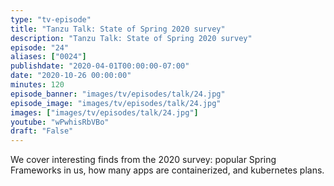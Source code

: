 ```yaml
---
type: "tv-episode"
title: "Tanzu Talk: State of Spring 2020 survey"
description: "Tanzu Talk: State of Spring 2020 survey"
episode: "24"
aliases: ["0024"]
publishdate: "2020-04-01T00:00:00-07:00"
date: "2020-10-26 00:00:00"
minutes: 120
episode_banner: "images/tv/episodes/talk/24.jpg"
episode_image: "images/tv/episodes/talk/24.jpg"
images: ["images/tv/episodes/talk/24.jpg"]
youtube: "wPwhisRbVBo"
draft: "False"
---
```


We cover interesting finds from the 2020 survey: popular Spring Frameworks in us, how many apps are containerized, and kubernetes plans.